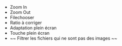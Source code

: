- Zoom In
- Zoom Out
- Filechooser
- Ratio à corriger
- Adaptation plein écran
- Touche plein écran
- ~~ Filtrer les fichiers qui ne sont pas des images ~~
